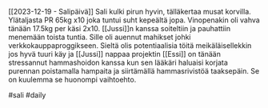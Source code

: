 [[2023-12-19 - Salipäivä]] Sali kulki pirun hyvin, tälläkertaa musat korvilla. Ylätaljasta PR 65kg x10 joka tuntui suht kepeältä jopa. Vinopenakin oli vahva tänään 17.5kg per käsi 2x10.
[[Jussi]]n kanssa soiteltiin ja pauhattiin menemään toista tuntia. Sille oli auennut mahikset johki verkkokauppaproggikseen. Sieltä olis potentiaalisia töitä meikäläisellekkin jos hyvä tuuri käy ja [[Jussi]] nappaa projektin
[[Essi]] on tänään stressannut hammashoidon kanssa kun sen lääkäri haluaisi korjata purennan poistamalla hampaita ja siirtämällä hammasrivistöä taaksepäin. Se on kuulemma se huonompi vaihtoehto.


#sali #daily